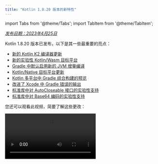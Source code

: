 ```yaml
---
title: "Kotlin 1.8.20 版本的新特性"
---
```

import Tabs from '@theme/Tabs';
import TabItem from '@theme/TabItem';

_[发布日期：2023年4月25日](releases#release-details)_

Kotlin 1.8.20 版本已发布，以下是其一些最重要的亮点：

* [新的 Kotlin K2 编译器更新](#new-kotlin-k2-compiler-updates)
* [新的实验性 Kotlin/Wasm 目标平台](#new-kotlin-wasm-target)
* [Gradle 中默认启用新的 JVM 增量编译](#new-jvm-incremental-compilation-by-default-in-gradle)
* [Kotlin/Native 目标平台更新](#update-for-kotlin-native-targets)
* [Kotlin 多平台中 Gradle 组合构建的预览](#preview-of-gradle-composite-builds-support-in-kotlin-multiplatform)
* [改进了 Xcode 中 Gradle 错误的输出](#improved-output-for-gradle-errors-in-xcode)
* [标准库中对 AutoCloseable 接口的实验性支持](#support-for-the-autocloseable-interface)
* [标准库中对 Base64 编码的实验性支持](#support-for-base64-encoding)

您还可以观看此视频，简要了解这些更改：

<video src="https://www.youtube.com/v/R1JpkpPzyBU" title="What's new in Kotlin 1.8.20"/>

## IDE 支持

支持 1.8.20 的 Kotlin 插件可用于：

| IDE            | 支持的版本            |
|----------------|-------------------------------|
| IntelliJ IDEA  | 2022.2.x, 2022.3.x,  2023.1.x |
| Android Studio | Flamingo (222)                |
:::note
要正确下载 Kotlin 构件和依赖项，请[配置 Gradle 设置](#configure-gradle-settings)
以使用 Maven Central 仓库。

## 新的 Kotlin K2 编译器更新

Kotlin 团队正在继续稳定 K2 编译器。正如
[Kotlin 1.7.0 发布公告](whatsnew17#new-kotlin-k2-compiler-for-the-jvm-in-alpha)中所述，它仍然处于 **Alpha** 阶段。
此版本引入了在 [K2 Beta](https://youtrack.jetbrains.com/issue/KT-52604) 之路上所做的进一步改进。

从 1.8.20 版本开始，Kotlin K2 编译器：

* 具有序列化插件的预览版本。
* 为 [JS IR 编译器](js-ir-compiler) 提供 Alpha 支持。
* 引入了未来发布的
  [新语言版本 Kotlin 2.0](https://blog.jetbrains.com/kotlin/2023/02/k2-kotlin-2-0/)。

请在以下视频中了解有关新编译器及其优点的更多信息：

* [What Everyone Must Know About The NEW Kotlin K2 Compiler](https://www.youtube.com/watch?v=iTdJJq_LyoY)
* [The New Kotlin K2 Compiler: Expert Review](https://www.youtube.com/watch?v=db19VFLZqJM)

### 如何启用 Kotlin K2 编译器

要启用和测试 Kotlin K2 编译器，请使用新的语言版本以及以下编译器选项：

```bash
-language-version 2.0
```

您可以在 `build.gradle(.kts)` 文件中指定它：

```kotlin
kotlin {
   sourceSets.all {
       languageSettings {
           languageVersion = "2.0"
       }
   }
}
```

之前的 `-Xuse-k2` 编译器选项已被弃用。

新的 K2 编译器的 Alpha 版本仅适用于 JVM 和 JS IR 项目。
它尚不支持 Kotlin/Native 或任何多平台项目。

### 留下您对新 K2 编译器的反馈

我们感谢您的任何反馈！

* 在 Kotlin Slack 上直接向 K2 开发者提供您的反馈 – [获取邀请](https://surveys.jetbrains.com/s3/kotlin-slack-sign-up?_gl=1*ju6cbn*_ga*MTA3MTk5NDkzMC4xNjQ2MDY3MDU4*_ga_9J976DJZ68*MTY1ODMzNzA3OS4xMDAuMS4xNjU4MzQwODEwLjYw)
  并加入 [#k2-early-adopters](https://kotlinlang.slack.com/archives/C03PK0PE257) 频道。
* 在 [我们的 issue tracker](https://kotl.in/issue) 上报告您在使用新的 K2 编译器时遇到的任何问题。
* [启用 **发送使用情况统计信息** 选项](https://www.jetbrains.com/help/idea/settings-usage-statistics.html) 以
  允许 JetBrains 收集有关 K2 使用情况的匿名数据。

## 语言

随着 Kotlin 的不断发展，我们将在 1.8.20 中推出新语言功能的预览版本：

* [Enum 类 values 函数的现代高性能替代品](#a-modern-and-performant-replacement-of-the-enum-class-values-function)
* [与数据类对称的数据对象](#preview-of-data-objects-for-symmetry-with-data-classes)
* [取消对内联类中带有主体的二级构造函数的限制](#preview-of-lifting-restriction-on-secondary-constructors-with-bodies-in-inline-classes)

### Enum 类 values 函数的现代高性能替代品

此功能是 [Experimental](components-stability#stability-levels-explained)。
它可能会随时删除或更改。 需要选择加入（请参阅下面的详细信息）。 仅用于评估目的。
我们欢迎您在 [YouTrack](https://kotl.in/issue) 中对此提出反馈。

Enum 类具有一个合成的 `values()` 函数，该函数返回一个已定义的枚举常量数组。 但是，使用数组可能会导致
Kotlin 和 Java 中 [隐藏的性能问题](https://github.com/Kotlin/KEEP/blob/master/proposals/enum-entries#examples-of-performance-issues)。
此外，大多数 API 都使用集合，这需要最终转换。 为了解决这些问题，我们为 Enum 类引入了 `entries` 属性，
应使用该属性代替 `values()` 函数。 调用时，`entries` 属性返回一个预分配的已定义的枚举常量不可变列表。

`values()` 函数仍然受支持，但我们建议您使用 `entries` 属性
代替。

```kotlin
enum class Color(val colorName: String, val rgb: String) {
    RED("Red", "#FF0000"),
    ORANGE("Orange", "#FF7F00"),
    YELLOW("Yellow", "#FFFF00")
}

@OptIn(ExperimentalStdlibApi::class)
fun findByRgb(rgb: String): Color? = Color.entries.find { it.rgb == rgb }
```

#### 如何启用 entries 属性

要试用此功能，请选择使用 `@OptIn(ExperimentalStdlibApi)` 并启用 `-language-version 1.9` 编译器
选项。 在 Gradle 项目中，您可以通过将以下内容添加到 `build.gradle(.kts)` 文件中来实现：

<Tabs groupId="build-script">
<TabItem value="kotlin" label="Kotlin" default>

```kotlin
tasks
    .withType<org.jetbrains.kotlin.gradle.tasks.KotlinCompilationTask<*>>()
    .configureEach {
        compilerOptions
            .languageVersion
            .set(
                org.jetbrains.kotlin.gradle.dsl.KotlinVersion.KOTLIN_1_9
            )
    }
```

</TabItem>
<TabItem value="groovy" label="Groovy" default>

```groovy
tasks
    .withType(org.jetbrains.kotlin.gradle.tasks.KotlinCompilationTask.class)
    .configureEach {
        compilerOptions.languageVersion =
            org.jetbrains.kotlin.gradle.dsl.KotlinVersion.KOTLIN_1_9
    }
```

</TabItem>
</Tabs>

从 IntelliJ IDEA 2023.1 开始，如果您已选择加入此功能，则相应的 IDE
检查将通知您有关从 `values()` 转换为 `entries()` 并提供快速修复。

有关该提案的更多信息，请参阅 [KEEP 说明](https://github.com/Kotlin/KEEP/blob/master/proposals/enum-entries)。

### 与数据类对称的数据对象预览

数据对象允许您声明具有单例语义和干净 `toString()` 表示形式的对象。 在此
代码段中，您可以看到将 `data` 关键字添加到对象声明如何提高其 `toString()`
输出的可读性：

```kotlin
package org.example
object MyObject
data object MyDataObject

fun main() {
    println(MyObject) // org.example.MyObject@1f32e575
    println(MyDataObject) // MyDataObject
}
```

特别是对于 `sealed` 层次结构（例如 `sealed class` 或 `sealed interface` 层次结构），`data objects` 非常适合，
因为它们可以与 `data class` 声明一起方便地使用。 在此代码段中，将 `EndOfFile`
声明为 `data object` 而不是普通的 `object` 意味着它将获得漂亮的 `toString` 而无需手动覆盖它。 这与随附的数据类定义保持对称。

```kotlin
sealed interface ReadResult
data class Number(val number: Int) : ReadResult
data class Text(val text: String) : ReadResult
data object EndOfFile : ReadResult

fun main() {
    println(Number(7)) // Number(number=7)
    println(EndOfFile) // EndOfFile
}
```

#### 数据对象的语义

自从它们在 [Kotlin 1.7.20](whatsnew1720#improved-string-representations-for-singletons-and-sealed-class-hierarchies-with-data-objects) 中首次预览以来，
数据对象的语义已得到改进。 编译器现在自动为它们生成许多便捷
函数：

##### toString

数据对象的 `toString()` 函数返回对象的简单名称：

```kotlin
data object MyDataObject {
    val x: Int = 3
}

fun main() {
    println(MyDataObject) // MyDataObject
}
```

##### equals 和 hashCode

`data object` 的 `equals()` 函数确保将所有具有您的 `data object` 类型的对象都
视为相等。 在大多数情况下，您在运行时只会有一个 `data object` 实例（毕竟，
`data object` 声明一个单例）。 但是，在运行时生成相同类型的另一个对象（例如，
通过 `java.lang.reflect` 的平台反射，或者通过使用 JVM 序列化库
在幕后使用此 API），这可以确保将对象视为相等。

确保仅以结构方式比较 `data objects`（使用 `==` 运算符），而永远不要通过引用（`===`
运算符）。 这有助于避免在运行时存在多个数据对象实例时的陷阱。 以下
代码段说明了这个特定的边缘情况：

```kotlin
import java.lang.reflect.Constructor

data object MySingleton

fun main() {
    val evilTwin = createInstanceViaReflection()

    println(MySingleton) // MySingleton
    println(evilTwin) // MySingleton

    // 即使一个库强行创建 MySingleton 的第二个实例，其 `equals` 方法也会返回 true：
    println(MySingleton == evilTwin) // true

    // 不要通过 === 比较数据对象。
    println(MySingleton === evilTwin) // false
}

fun createInstanceViaReflection(): MySingleton {
    // Kotlin 反射不允许实例化数据对象。
    // 这会“强行”创建一个新的 MySingleton 实例（即，Java 平台反射）
    // 不要自己这样做！
    return (MySingleton.javaClass.declaredConstructors[0].apply { isAccessible = true } as Constructor<MySingleton>).newInstance()
}
```

生成的 `hashCode()` 函数的行为与 `equals()` 函数的行为一致，因此 `data object` 的所有
运行时实例都具有相同的哈希代码。

##### 没有用于数据对象的 copy 和 componentN 函数

虽然 `data object` 和 `data class` 声明经常一起使用并且有一些相似之处，但有些
函数不会为 `data object` 生成：

由于 `data object` 声明旨在用作单例对象，因此不会生成 `copy()` 函数。
单例模式将类的实例化限制为单个实例，并且允许创建该实例的副本会违反该限制。

此外，与 `data class` 不同，`data object` 没有任何数据属性。 由于尝试解构这样的
对象没有意义，因此不会生成 `componentN()` 函数。

我们欢迎您在 [YouTrack](https://youtrack.jetbrains.com/issue/KT-4107) 中对此功能提出反馈。

#### 如何启用数据对象预览

要试用此功能，请启用 `-language-version 1.9` 编译器选项。 在 Gradle 项目中，您可以通过
将以下内容添加到 `build.gradle(.kts)` 文件中来实现：

<Tabs groupId="build-script">
<TabItem value="kotlin" label="Kotlin" default>

```kotlin
tasks
    .withType<org.jetbrains.kotlin.gradle.tasks.KotlinCompilationTask<*>>()
    .configureEach {
        compilerOptions
            .languageVersion
            .set(
                org.jetbrains.kotlin.gradle.dsl.KotlinVersion.KOTLIN_1_9
            )
    }
```

</TabItem>
<TabItem value="groovy" label="Groovy" default>

```groovy
tasks
    .withType(org.jetbrains.kotlin.gradle.tasks.KotlinCompilationTask.class)
    .configureEach {
        compilerOptions.languageVersion =
            org.jetbrains.kotlin.gradle.dsl.KotlinVersion.KOTLIN_1_9
    }
```

</TabItem>
</Tabs>

### 取消对内联类中带有主体的二级构造函数的限制预览

此功能是 [Experimental](components-stability#stability-levels-explained)。 它可能会随时删除或更改。
需要选择加入（请参阅下面的详细信息）。 仅用于评估目的。 我们欢迎您在 [YouTrack](https://kotl.in/issue) 中对此提出反馈。

Kotlin 1.8.20 取消了对在 [内联类](inline-classes) 中使用带有主体的二级构造函数的限制。

内联类过去只允许一个没有 `init` 块的公共主构造函数或二级构造函数具有
清晰的初始化语义。 因此，无法封装基础值或创建表示某些约束值的内联类。

当 Kotlin 1.4.30 取消对 `init` 块的限制时，这些问题得到了解决。 现在，我们将更进一步，允许在预览模式下使用带有主体的二级构造函数：

```kotlin
@JvmInline
value class Person(private val fullName: String) {
    // 自 Kotlin 1.4.30 起允许：
    init { 
        check(fullName.isNotBlank()) {
            "Full name shouldn't be empty"
        }
    }

    // 自 Kotlin 1.8.20 起提供预览：
    constructor(name: String, lastName: String) : this("$name $lastName") {
        check(lastName.isNotBlank()) {
            "Last name shouldn't be empty"
        }
    }
}
```

#### 如何启用带有主体的二级构造函数

要试用此功能，请启用 `-language-version 1.9` 编译器选项。 在 Gradle 项目中，您可以通过
将以下内容添加到 `build.gradle(.kts)` 中来实现：

<Tabs groupId="build-script">
<TabItem value="kotlin" label="Kotlin" default>

```kotlin
tasks
    .withType<org.jetbrains.kotlin.gradle.tasks.KotlinCompilationTask<*>>()
    .configureEach {
        compilerOptions
            .languageVersion
            .set(
                org.jetbrains.kotlin.gradle.dsl.KotlinVersion.KOTLIN_1_9
            )
    }
```

</TabItem>
<TabItem value="groovy" label="Groovy" default>

```groovy
tasks
    .withType(org.jetbrains.kotlin.gradle.tasks.KotlinCompilationTask.class)
    .configureEach {
        compilerOptions.languageVersion =
            org.jetbrains.kotlin.gradle.dsl.KotlinVersion.KOTLIN_1_9
    }
```

</TabItem>
</Tabs>

我们鼓励您试用此功能并在 [YouTrack](https://kotl.in/issue) 中提交所有报告，以帮助我们在 Kotlin 1.9.0 中将其设置为默认值。

请在 [此 KEEP](https://github.com/Kotlin/KEEP/blob/master/proposals/inline-classes) 中了解有关 Kotlin 内联类开发的更多信息。

## 新的 Kotlin/Wasm 目标平台

Kotlin/Wasm (Kotlin WebAssembly) 在此版本中进入 [Experimental](components-stability#stability-levels-explained) 阶段。
Kotlin 团队认为 [WebAssembly](https://webassembly.org/) 是一项很有前途的技术，并希望找到
更好的方式让您使用它并获得 Kotlin 的所有好处。

WebAssembly 二进制格式独立于平台，因为它使用自己的虚拟机运行。 几乎所有现代
浏览器都已经支持 WebAssembly 1.0。 要设置运行 WebAssembly 的环境，您只需要启用
Kotlin/Wasm 目标平台的实验性垃圾回收模式即可。 您可以在此处找到详细说明：[如何启用 Kotlin/Wasm](#how-to-enable-kotlin-wasm)。

我们想强调新的 Kotlin/Wasm 目标平台的以下优点：

* 与 `wasm32` Kotlin/Native 目标平台相比，编译速度更快，因为 Kotlin/Wasm 不必使用 LLVM。
* 与 `wasm32` 目标平台相比，更容易与 JS 互操作和与浏览器集成，这得益于 [Wasm 垃圾回收](https://github.com/WebAssembly/gc)。
* 与 Kotlin/JS 和 JavaScript 相比，应用程序启动速度可能更快，因为 Wasm 具有紧凑且
  易于解析的字节码。
* 与 Kotlin/JS 和 JavaScript 相比，应用程序运行时性能得到改进，因为 Wasm 是一种静态类型语言。

从 1.8.20 版本开始，您可以在实验性项目中使用 Kotlin/Wasm。
我们开箱即用地为 Kotlin/Wasm 提供了 Kotlin 标准库 (`stdlib`) 和测试库 (`kotlin.test`)。
IDE 支持将在未来的版本中添加。

[请在此 YouTube 视频中了解有关 Kotlin/Wasm 的更多信息](https://www.youtube.com/watch?v=-pqz9sKXatw)。

### 如何启用 Kotlin/Wasm

要启用和测试 Kotlin/Wasm，请更新您的 `build.gradle.kts` 文件：

```kotlin
plugins {
    kotlin("multiplatform") version "1.8.20"
}

kotlin {
    wasm {
        binaries.executable()
        browser {
        }
    }
    sourceSets {
        val commonMain by getting
        val commonTest by getting {
            dependencies {
                implementation(kotlin("test"))
            }
        }
        val wasmMain by getting
        val wasmTest by getting
    }
}
```

请查看 [包含 Kotlin/Wasm 示例的 GitHub 仓库](https://github.com/Kotlin/kotlin-wasm-examples)。

要运行 Kotlin/Wasm 项目，您需要更新目标环境的设置：

<Tabs>
<TabItem value="Chrome" label="Chrome">

* 对于版本 109：

  使用 `--js-flags=--experimental-wasm-gc` 命令行参数运行应用程序。

* 对于版本 110 或更高版本：

    1. 在您的浏览器中转到 `chrome://flags/#enable-webassembly-garbage-collection`。
    2. 启用 **WebAssembly Garbage Collection**。
    3. 重新启动您的浏览器。

</TabItem>
<TabItem value="Firefox" label="Firefox">

对于版本 109 或更高版本：

1. 在您的浏览器中转到 `about:config`。
2. 启用 `javascript.options.wasm_function_references` 和 `javascript.options.wasm_gc` 选项。
3. 重新启动您的浏览器。

</TabItem>
<TabItem value="Edge" label="Edge">

对于版本 109 或更高版本：

使用 `--js-flags=--experimental-wasm-gc` 命令行参数运行应用程序。

</TabItem>
</Tabs>

### 留下您对 Kotlin/Wasm 的反馈

我们感谢您的任何反馈！

* 在 Kotlin Slack 上直接向开发者提供您的反馈 – [获取邀请](https://surveys.jetbrains.com/s3/kotlin-slack-sign-up?_gl=1*ju6cbn*_ga*MTA3MTk5NDkzMC4xNjQ2MDY3MDU4*_ga_9J976DJZ68*MTY1ODMzNzA3OS4xMDAuMS4xNjU4MzQwODEwLjYw)
  并加入 [#webassembly](https://kotlinlang.slack.com/archives/CDFP59223) 频道。
* 在 [此 YouTrack issue](https://youtrack.jetbrains.com/issue/KT-56492) 上报告您在使用 Kotlin/Wasm 时遇到的任何问题。

## Kotlin/JVM

Kotlin 1.8.20 引入了 [Java 合成属性引用的预览](#preview-of-java-synthetic-property-references)
并 [默认情况下支持 kapt 桩生成任务中的 JVM IR 后端](#support-for-the-jvm-ir-backend-in-kapt-stub-generating-task-by-default)。

### Java 合成属性引用的预览

此功能是 [Experimental](components-stability#stability-levels-explained)。
它可能会随时删除或更改。 仅用于评估目的。
我们欢迎您在 [YouTrack](https://kotl.in/issue) 中对此提出反馈。

Kotlin 1.8.20 引入了创建对 Java 合成属性的引用的能力，例如，对于以下 Java 代码：

```java
public class Person {
    private String name;
    private int age;

    public Person(String name, int age) {
        this.name = name;
        this.age = age;
    }

    public String getName() {
        return name;
    }

    public int getAge() {
        return age;
    }
}
```

Kotlin 始终允许您编写 `person.age`，其中 `age` 是一个合成属性。
现在，您还可以创建对 `Person::age` 和 `person::age` 的引用。 所有相同的操作也适用于 `name`。

```kotlin
val persons = listOf(Person("Jack", 11), Person("Sofie", 12), Person("Peter", 11))
    persons
        // 调用对 Java 合成属性的引用：
        .sortedBy(Person::age)
        // 通过 Kotlin 属性语法调用 Java getter：
        .forEach { person `->` println(person.name) }
```

#### 如何启用 Java 合成属性引用

要试用此功能，请启用 `-language-version 1.9` 编译器选项。
在 Gradle 项目中，您可以通过将以下内容添加到 `build.gradle(.kts)` 中来实现：

<Tabs groupId="build-script">
<TabItem value="kotlin" label="Kotlin" default>

```kotlin
tasks
    .withType<org.jetbrains.kotlin.gradle.tasks.KotlinCompilationTask<*>>()
    .configureEach {
        compilerOptions
            .languageVersion
            .set(
                org.jetbrains.kotlin.gradle.dsl.KotlinVersion.KOTLIN_1_9
            )
    }
```

</TabItem>
<TabItem value="groovy" label="Groovy" default>

```groovy
tasks
    .withType(org.jetbrains.kotlin.gradle.tasks.KotlinCompilationTask.class)
    .configureEach {
        compilerOptions.languageVersion =
            org.jetbrains.kotlin.gradle.dsl.KotlinVersion.KOTLIN_1_9
    }
```

</TabItem>
</Tabs>

### 默认情况下支持 kapt 桩生成任务中的 JVM IR 后端

在 Kotlin 1.7.20 中，我们引入了 [对 kapt 桩生成任务中的 JVM IR 后端的支持](whatsnew1720#support-for-the-jvm-ir-backend-in-kapt-stub-generating-task)。 从此版本开始，此支持默认情况下有效。 您不再需要在 `gradle.properties` 中指定 `kapt.use.jvm.ir=true` 来启用它。
我们欢迎您在 [YouTrack](https://youtrack.jetbrains.com/issue/KT-49682) 中对此功能提出反馈。

## Kotlin/Native

Kotlin 1.8.20 包括对支持的 Kotlin/Native 目标平台、与 Objective-C 的互操作性以及 CocoaPods Gradle 插件的改进的更改，以及其他更新：

* [Kotlin/Native 目标平台更新](#update-for-kotlin-native-targets)
* [弃用旧版内存管理器](#deprecation-of-the-legacy-memory-manager)
* [支持带有 @import 指令的 Objective-C 标头](#support-for-objective-c-headers-with-import-directives)
* [支持 Cocoapods Gradle 插件中的仅链接模式](#support-for-the-link-only-mode-in-cocoapods-gradle-plugin)
* [将 UIKit 中的 Objective-C 扩展作为类成员导入](#import-objective-c-extensions-as-class-members-in-uikit)
* [在编译器中重新实现编译器缓存管理](#reimplementation-of-compiler-cache-management-in-the-compiler)
* [弃用 Cocoapods Gradle 插件中的 `useLibraries()` ](#deprecation-of-uselibraries-in-cocoapods-gradle-plugin)
  
### Kotlin/Native 目标平台更新
  
Kotlin 团队决定重新审视 Kotlin/Native 支持的目标平台列表，将其分为几个层级，
并从 Kotlin 1.8.20 开始弃用其中的一些目标平台。 有关支持和已弃用目标的完整列表，请参阅 [Kotlin/Native 目标平台支持](native-target-support)
部分。

以下目标平台已在 Kotlin 1.8.20 中弃用，将在 1.9.20 中删除：

* `iosArm32`
* `watchosX86`
* `wasm32`
* `mingwX86`
* `linuxArm32Hfp`
* `linuxMips32`
* `linuxMipsel32`

对于剩余的目标平台，现在有三个支持层级，具体取决于 Kotlin/Native 编译器中对目标平台的支持和测试程度。 可以将目标平台移动到不同的层级。 例如，我们将尽最大努力
在未来为 `iosArm64` 提供全面支持，因为它对于 [Kotlin 多平台](multiplatform-intro)
非常重要。

如果您是库的作者，这些目标平台层级可以帮助您决定要在 CI 工具上测试哪些目标平台以及要跳过哪些目标平台。 Kotlin 团队将在开发官方 Kotlin 库（例如 [kotlinx.coroutines](coroutines-guide)）时使用相同的方法。

请查看我们的 [博客文章](https://blog.jetbrains.com/kotlin/2023/02/update-regarding-kotlin-native-targets/) 以
了解有关这些更改原因的更多信息。

### 弃用旧版内存管理器

从 1.8.20 开始，旧版内存管理器已被弃用，将在 1.9.20 中删除。
[新的内存管理器](native-memory-manager) 在 1.7.20 中默认启用，并且一直在接受进一步的
稳定性更新和性能改进。

如果您仍在使用旧版内存管理器，请从您的 `gradle.properties` 中删除 `kotlin.native.binary.memoryModel=strict` 选项，并按照我们的 [迁移指南](native-migration-guide) 进行必要的更改。

新的内存管理器不支持 `wasm32` 目标平台。 此目标平台也已[从此版本开始弃用](#update-for-kotlin-native-targets)，将在 1.9.20 中删除。

### 支持带有 @import 指令的 Objective-C 标头

此功能是 [Experimental](components-stability#stability-levels-explained)。
它可能会随时删除或更改。 需要选择加入（请参阅下面的详细信息）。 仅用于评估目的。
我们欢迎您在 [YouTrack](https://kotl.in/issue) 中对此提出反馈。

Kotlin/Native 现在可以导入带有 `@import` 指令的 Objective-C 标头。 此功能对于使用具有自动生成的 Objective-C 标头或用 Swift 编写的 CocoaPods 依赖项类的 Swift 库非常有用。

以前，cinterop 工具无法分析通过 `@import` 指令依赖于 Objective-C 模块的标头。
原因是它缺少对 `-fmodules` 选项的支持。

从 Kotlin 1.8.20 开始，您可以使用带有 `@import` 的 Objective-C 标头。 为此，请在定义文件中将 `-fmodules` 选项作为 `compilerOpts` 传递给编译器。 如果您使用 [CocoaPods 集成](native-cocoapods)，请在此配置块中指定 cinterop 选项：`pod()` 函数，如下所示：

```kotlin
kotlin {
    ios()

    cocoapods {
        summary = "CocoaPods test library"
        homepage = "https://github.com/JetBrains/kotlin"

        ios.deploymentTarget = "13.5"

        pod("PodName") {
            extraOpts = listOf("-compiler-option", "-fmodules")
        }
    }
}
```

这是一个 [高度期待的功能](https://youtrack.jetbrains.com/issue/KT-39120)，我们欢迎您在 [YouTrack](https://kotl.in/issue) 中提供有关它的反馈，以帮助我们在未来的版本中将其设置为默认值。

### 支持 Cocoapods Gradle 插件中的仅链接模式

使用 Kotlin 1.8.20，您可以仅将 Pod 依赖项与动态框架一起使用以进行链接，
而无需生成 cinterop 绑定。 当已经生成 cinterop 绑定时，这可能会派上用场。

考虑一个包含 2 个模块的项目，一个库和一个应用程序。 该库依赖于一个 Pod，但不生成框架，
仅生成一个 `.klib`。 该应用程序依赖于该库并生成一个动态框架。
在这种情况下，您需要将此框架与该库所依赖的 Pod 链接，
但您不需要 cinterop 绑定，因为它们已经为该库生成。

要启用此功能，请在使用 Pod 添加依赖项时使用 `linkOnly` 选项或构建器属性：

```kotlin
cocoapods {
    summary = "CocoaPods test library"
    homepage = "https://github.com/JetBrains/kotlin"

    pod("Alamofire", linkOnly = true) {
        version = "5.7.0"
    }
}
```

如果将此选项与静态框架一起使用，它将完全删除 Pod 依赖项，因为 Pod 不用于
静态框架链接。

:::

### 将 UIKit 中的 Objective-C 扩展作为类成员导入

自 Xcode 14.1 以来，Objective-C 类中的某些方法已移至类别成员。 这导致生成
不同的 Kotlin API，并且这些方法作为 Kotlin 扩展而不是方法导入。

当使用 UIKit 覆盖方法时，您可能遇到了由此导致的问题。 例如，在 Kotlin 中对 UIVIew 进行子类化时，变得
无法覆盖 `drawRect()` 或 `layoutSubviews()` 方法。

自 1.8.20 起，在与 NSView 和 UIView 类相同的标头中声明的类别成员将作为
这些类的成员导入。 这意味着可以像任何其他方法一样轻松地覆盖从 NSView 和 UIView 进行子类化的方法。

如果一切顺利，我们计划默认对所有 Objective-C 类启用此行为。

### 在编译器中重新实现编译器缓存管理

为了加速编译器缓存的发展，我们已将编译器缓存管理从 Kotlin Gradle 插件移至
Kotlin/Native 编译器。 这为几个重要的改进解锁了工作，包括与编译
时间和编译器缓存灵活性相关的改进。

如果您遇到一些问题并且需要返回到旧的行为，请使用 `kotlin.native.cacheOrchestration=gradle`
Gradle 属性。

我们欢迎您在 [YouTrack 中](https://kotl.in/issue) 提供有关此内容的反馈。

### 弃用 Cocoapods Gradle 插件中的 useLibraries()

Kotlin 1.8.20 开始弃用用于静态库的 [CocoaPods 集成](native-cocoapods) 中的 `useLibraries()` 函数的周期。

我们引入了 `useLibraries()` 函数以允许依赖于包含静态库的 Pod。 随着时间的推移，这种情况变得非常罕见。 大多数 Pod 都是按源代码分发的，而 Objective-C 框架或 XCFramework 是
二进制分发的常见选择。

由于此函数不受欢迎，并且它创建了使 Kotlin CocoaPods Gradle
插件的开发复杂化的问题，因此我们决定弃用它。

有关框架和 XCFramework 的更多信息，请参阅 [构建最终原生二进制文件](multiplatform-build-native-binaries)。

## Kotlin 多平台

Kotlin 1.8.20 致力于通过以下 Kotlin 多平台更新来改善开发人员体验：

* [设置源集层次结构的新方法](#new-approach-to-source-set-hierarchy)
* [Kotlin 多平台中 Gradle 组合构建的预览](#preview-of-gradle-composite-builds-support-in-kotlin-multiplatform)
* [改进了 Xcode 中 Gradle 错误的输出](#improved-output-for-gradle-errors-in-xcode)

### 设置源集层次结构的新方法

:::note
设置源集层次结构的新方法是 [Experimental](components-stability#stability-levels-explained)。
它可能会在未来的 Kotlin 版本中更改，恕不另行通知。 需要选择加入（请参阅下面的详细信息）。
我们欢迎您在 [YouTrack](https://kotl.in/issue) 中提供反馈。

Kotlin 1.8.20 提供了一种在您的多平台项目中设置源集层次结构的新方法 – 默认目标
层次结构。 新方法旨在替换目标快捷方式，如 `ios`，它们具有 [设计缺陷](#why-replace-shortcuts)。

默认目标层次结构背后的想法很简单：您显式声明您的项目编译到的所有目标，并且
Kotlin Gradle 插件会自动根据指定的目标创建共享源集。

#### 设置您的项目

考虑以下简单多平台移动应用程序的示例：

```kotlin
@OptIn(ExperimentalKotlinGradlePluginApi::class)
kotlin {
    // 启用默认目标层次结构：
    targetHierarchy.default()

    android()
    iosArm64()
    iosSimulatorArm64()
}
```

您可以将默认目标层次结构视为所有可能目标及其共享源集的模板。 当
您在代码中声明最终目标 `android`、`iosArm64` 和 `iosSimulatorArm64` 时，Kotlin Gradle 插件会
从模板中找到合适的共享源集并为您创建它们。 生成的层次结构如下所示：

<img src="/img/default-hierarchy-example.svg" alt="使用默认目标层次结构的示例" width="350" style={{verticalAlign: 'middle'}}/>

绿色源集是实际创建并在项目中存在的源集，而来自默认模板的灰色源集则被忽略。
如您所见，Kotlin Gradle 插件尚未创建 `watchos` 源集，例如，因为
项目中没有 watchOS 目标。

如果您添加一个 watchOS 目标，例如 `